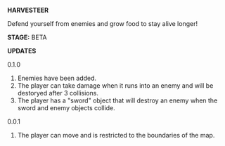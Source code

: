 **HARVESTEER**

Defend yourself from enemies and grow food to stay alive longer!

**STAGE:** BETA

**UPDATES**

0.1.0
1) Enemies have been added.
2) The player can take damage when it runs into an enemy and will be destoryed after 3 collisions.
3) The player has a "sword" object that will destroy an enemy when the sword and enemy objects collide.

0.0.1
1) The player can move and is restricted to the boundaries of the map.

